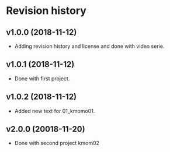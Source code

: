 Revision history
==================


v1.0.0 (2018-11-12)
-----------------------

* Adding revision history and license and done with video serie.


v1.0.1 (2018-11-12)
-----------------------

* Done with first project.



v1.0.2 (2018-11-12)
-----------------------

* Added new text for 01_kmomo01.



v2.0.0 (20018-11-20)
------------------------

* Done with second project kmom02
